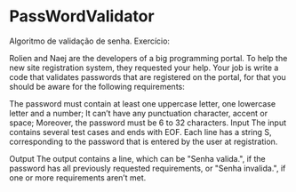 # PassWordValidator
Algoritmo de validação de senha.
Exercício:


Rolien and Naej are the developers of a big programming portal. To help the new site registration system, they requested your help. Your job is write a code that validates passwords that are registered on the portal, for that you should be aware for the following requirements:

The password must contain at least one uppercase letter, one lowercase letter and a number;
It can’t have any punctuation character, accent or space;
Moreover, the password must be 6 to 32 characters.
Input
The input contains several test cases and ends with EOF. Each line has a string S, corresponding to the password that is entered by the user at registration.

Output
The output contains a line, which can be "Senha valida.", if the password has all previously requested requirements, or "Senha invalida.", if one or more requirements aren’t met.
